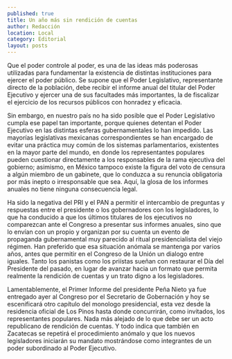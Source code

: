 ```yaml
---
published: true
title: Un año más sin rendición de cuentas
author: Redacción
location: Local
category: Editorial
layout: posts
---
```


Que el poder controle al poder, es una de las ideas más poderosas utilizadas para fundamentar la existencia de distintas instituciones para ejercer el poder público. Se supone que el Poder Legislativo, representante directo de la población, debe recibir el informe anual del titular del Poder Ejecutivo y ejercer una de sus facultades más importantes, la de fiscalizar el ejercicio de los recursos públicos con honradez y eficacia. 

Sin embargo, en nuestro país no ha sido posible que el Poder Legislativo cumpla ese papel tan importante, porque quienes detentan el Poder Ejecutivo en las distintas esferas gubernamentales lo han impedido. Las mayorías legislativas mexicanas correspondientes se han encargado de evitar una práctica muy común de los sistemas parlamentarios, existentes en la mayor parte del mundo, en donde los representantes populares pueden cuestionar directamente a los responsables de la rama ejecutiva del gobierno; asimismo, en México tampoco existe la figura del voto de censura a algún miembro de un gabinete, que lo conduzca a su renuncia obligatoria por más inepto o irresponsable que sea. Aquí, la glosa de los informes anuales no tiene ninguna consecuencia legal.

Ha sido la negativa del PRI y el PAN a permitir el intercambio de preguntas y respuestas entre el presidente o los gobernadores con los legisladores, lo que ha conducido a que los últimos titulares de los ejecutivos no comparezcan ante el Congreso a presentar sus informes anuales, sino que lo envían con un propio y organizan por su cuenta un evento de propaganda gubernamental muy parecido al ritual presidencialista del viejo régimen.  Han preferido que esa situación anómala se mantenga por varios años, antes que permitir en el Congreso de la Unión un dialogo entre iguales. Tanto los panistas como los priístas sueñan con restaurar el Día del Presidente del pasado, en lugar de avanzar hacia un formato que permita realmente la rendición de cuentas y un trato digno a los legisladores.

Lamentablemente, el Primer Informe del presidente Peña Nieto ya fue entregado ayer al Congreso por el Secretario de Gobernación y hoy se escenificará otro capítulo del monologo presidencial, esta vez desde la residencia oficial de Los Pinos hasta donde concurrirán, como invitados, los representantes populares. Nada más alejado de lo que debe ser un acto republicano de rendición de cuentas. Y todo indica que también en Zacatecas se repetirá el procedimiento anómalo y que los nuevos legisladores iniciarán su mandato mostrándose como integrantes de un poder subordinado al Poder Ejecutivo.
